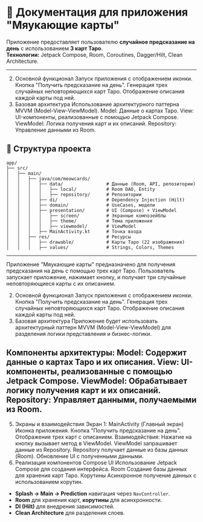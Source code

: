# 📄 **Документация для приложения "Мяукающие карты"**  

Приложение предоставляет пользователю **случайное предсказание на день** с использованием **3 карт Таро**.  
**Технологии:** Jetpack Compose, Room, Coroutines, Dagger/Hilt, Clean Architecture.  

---
2. Основной функционал
Запуск приложения с отображением иконки.
Кнопка "Получить предсказание на день".
Генерация трех случайных неповторяющихся карт Таро.
Отображение описания каждой карты под ней.
3. Базовая архитектура
Использование архитектурного паттерна MVVM (Model-View-ViewModel).
Model: Данные о картах Таро.
View: UI-компоненты, реализованные с помощью Jetpack Compose.
ViewModel: Логика получения карт и их описаний.
Repository: Управление данными из Room.

## 🌳 **Структура проекта**  
```
app/
├── src/
│   ├── main/
│   │   ├── java/com/meowcards/
│   │   │   ├── data/                # Данные (Room, API, репозитории)
│   │   │   │   ├── local/           # Room DAO, Entity
│   │   │   │   ├── repository/      # Репозитории
│   │   │   ├── di/                  # Dependency Injection (Hilt)
│   │   │   ├── domain/              # UseCases, модели
│   │   │   ├── presentation/        # UI (Compose) + ViewModel
│   │   │   │   ├── screen/          # Экранные композейблы
│   │   │   │   ├── theme/           # Тема приложения
│   │   │   │   ├── viewmodel/       # ViewModel
│   │   │   ├── MainActivity.kt      # Точка входа
│   │   ├── res/                     # Ресурсы
│   │   │   ├── drawable/            # Карты Таро (22 изображения)
│   │   │   ├── values/              # Strings, Colors, Themes
```

---
Приложение "Мяукающие карты" предназначено для получения предсказания на день с помощью трех карт Таро. Пользователь запускает приложение, нажимает кнопку, и получает три случайные неповторяющиеся карты с их описанием.

2. Основной функционал
Запуск приложения с отображением иконки.
Кнопка "Получить предсказание на день".
Генерация трех случайных неповторяющихся карт Таро.
Отображение описания каждой карты под ней.
3. Базовая архитектура
Приложение будет использовать архитектурный паттерн MVVM (Model-View-ViewModel) для разделения логики представления и бизнес-логики.

Компоненты архитектуры:
Model: Содержит данные о картах Таро и их описания.
View: UI-компоненты, реализованные с помощью Jetpack Compose.
ViewModel: Обрабатывает логику получения карт и их описаний.
Repository: Управляет данными, получаемыми из Room.
---
5. Экраны и взаимодействия
Экран 1: MainActivity (Главный экран)
Иконка приложения.
Кнопка "Получить предсказание на день".
Отображение трех карт с описанием.
Взаимодействия:
Нажатие на кнопку вызывает метод в ViewModel.
ViewModel запрашивает данные из Repository.
Repository получает данные из базы данных (Room).
Обновление UI с полученными данными.
6. Реализация компонентов
Compose UI
Использование Jetpack Compose для создания интерфейса.
Room
Создание базы данных для хранения карт Таро.
Корутины
Асинхронное получение данных с использованием корутин.


- **Splash → Main → Prediction** навигация через `NavController`.  
- **Room** для хранения карт, **корутины** для асинхронности.  
- **DI (Hilt)** для внедрения зависимостей.  
- **Clean Architecture** для разделения слоев.  

